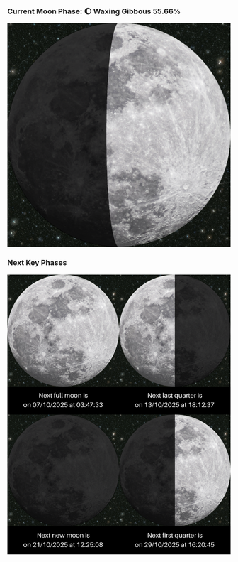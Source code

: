 ### Current Moon Phase: 🌔 Waxing Gibbous 55.66%
![Moon Phase](moonphase.png)
### Next Key Phases
![Gallery](gallery.png)